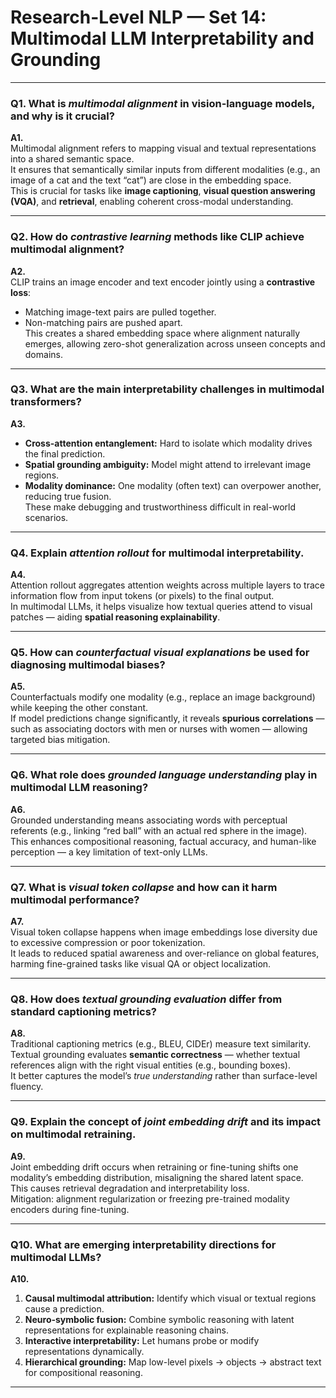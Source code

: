 # Research-Level NLP — Set 14: Multimodal LLM Interpretability and Grounding

---

### **Q1.** What is *multimodal alignment* in vision-language models, and why is it crucial?

**A1.**  
Multimodal alignment refers to mapping visual and textual representations into a shared semantic space.  
It ensures that semantically similar inputs from different modalities (e.g., an image of a cat and the text “cat”) are close in the embedding space.  
This is crucial for tasks like **image captioning**, **visual question answering (VQA)**, and **retrieval**, enabling coherent cross-modal understanding.

---

### **Q2.** How do *contrastive learning* methods like CLIP achieve multimodal alignment?

**A2.**  
CLIP trains an image encoder and text encoder jointly using a **contrastive loss**:
- Matching image-text pairs are pulled together.
- Non-matching pairs are pushed apart.  
This creates a shared embedding space where alignment naturally emerges, allowing zero-shot generalization across unseen concepts and domains.

---

### **Q3.** What are the main interpretability challenges in multimodal transformers?

**A3.**  
- **Cross-attention entanglement:** Hard to isolate which modality drives the final prediction.  
- **Spatial grounding ambiguity:** Model might attend to irrelevant image regions.  
- **Modality dominance:** One modality (often text) can overpower another, reducing true fusion.  
These make debugging and trustworthiness difficult in real-world scenarios.

---

### **Q4.** Explain *attention rollout* for multimodal interpretability.

**A4.**  
Attention rollout aggregates attention weights across multiple layers to trace information flow from input tokens (or pixels) to the final output.  
In multimodal LLMs, it helps visualize how textual queries attend to visual patches — aiding **spatial reasoning explainability**.

---

### **Q5.** How can *counterfactual visual explanations* be used for diagnosing multimodal biases?

**A5.**  
Counterfactuals modify one modality (e.g., replace an image background) while keeping the other constant.  
If model predictions change significantly, it reveals **spurious correlations** — such as associating doctors with men or nurses with women — allowing targeted bias mitigation.

---

### **Q6.** What role does *grounded language understanding* play in multimodal LLM reasoning?

**A6.**  
Grounded understanding means associating words with perceptual referents (e.g., linking “red ball” with an actual red sphere in the image).  
This enhances compositional reasoning, factual accuracy, and human-like perception — a key limitation of text-only LLMs.

---

### **Q7.** What is *visual token collapse* and how can it harm multimodal performance?

**A7.**  
Visual token collapse happens when image embeddings lose diversity due to excessive compression or poor tokenization.  
It leads to reduced spatial awareness and over-reliance on global features, harming fine-grained tasks like visual QA or object localization.

---

### **Q8.** How does *textual grounding evaluation* differ from standard captioning metrics?

**A8.**  
Traditional captioning metrics (e.g., BLEU, CIDEr) measure text similarity.  
Textual grounding evaluates **semantic correctness** — whether textual references align with the right visual entities (e.g., bounding boxes).  
It better captures the model’s *true understanding* rather than surface-level fluency.

---

### **Q9.** Explain the concept of *joint embedding drift* and its impact on multimodal retraining.

**A9.**  
Joint embedding drift occurs when retraining or fine-tuning shifts one modality’s embedding distribution, misaligning the shared latent space.  
This causes retrieval degradation and interpretability loss.  
Mitigation: alignment regularization or freezing pre-trained modality encoders during fine-tuning.

---

### **Q10.** What are emerging interpretability directions for multimodal LLMs?

**A10.**  
1. **Causal multimodal attribution:** Identify which visual or textual regions cause a prediction.  
2. **Neuro-symbolic fusion:** Combine symbolic reasoning with latent representations for explainable reasoning chains.  
3. **Interactive interpretability:** Let humans probe or modify representations dynamically.  
4. **Hierarchical grounding:** Map low-level pixels → objects → abstract text for compositional reasoning.

---
